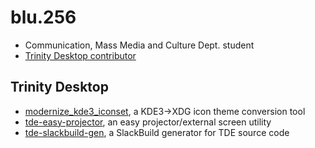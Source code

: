 # blu.256
* Communication, Mass Media and Culture Dept. student
* [Trinity Desktop contributor](https://mirror.git.trinitydesktop.org/gitea/blu.256)

## Trinity Desktop
* [modernize_kde3_iconset](https://github.com/blu256/modernize_kde3_iconset), a KDE3->XDG icon theme conversion tool
* [tde-easy-projector](https://github.com/blu256/tde-easy-projector), an easy projector/external screen utility
* [tde-slackbuild-gen](https://github.com/blu256/tde-slackbuild-gen), a SlackBuild generator for TDE source code
